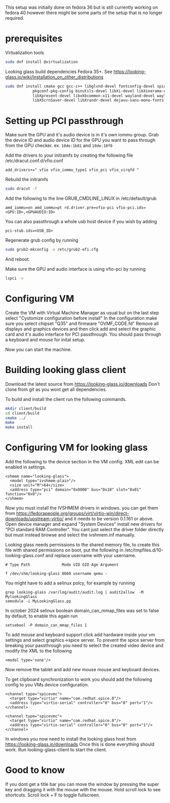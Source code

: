 This setup was initially done on fedora 36 but is still currently working on fedora 40 however there might be some parts of the setup that is no longer required.

# prerequisites

Virtualization tools
```bash
sudo dnf install @virtualization
```

Looking glass build dependencies Fedora 35+. See https://looking-glass.io/wiki/Installation_on_other_distributions
```bash
sudo dnf install cmake gcc gcc-c++ libglvnd-devel fontconfig-devel spice-protocol make nettle-devel \
            pkgconf-pkg-config binutils-devel libXi-devel libXinerama-devel libXcursor-devel \
            libXpresent-devel libxkbcommon-x11-devel wayland-devel wayland-protocols-devel \
            libXScrnSaver-devel libXrandr-devel dejavu-sans-mono-fonts
```

# Setting up PCI passthrough

Make sure the GPU and it's audio device is in it's own iommu group.
Grab the device ID and audio device ID for the GPU you want to pass through from the GPU checker. ex. `10de:1b81` and `10de:10f0`

Add the drivers to your initramfs by creating the following file /etc/dracut.conf.d/vfio.conf
```
add_drivers+=" vfio vfio_iommu_type1 vfio_pci vfio_virqfd "
```

Rebuild the initramfs

```bash
sudo dracut -f
```

Add the following to the line GRUB_CMDLINE_LINUX in /etc/default/grub
```
amd_iommu=on amd_iommu=pt rd.driver.pre=vfio-pci vfio-pci.ids=<GPU:ID>,<GPUAUDIO:ID>
```

You can also passthrough a whole usb host device if you wish by adding
```
pci-stub.ids=<USB_ID>
```

Regenerate grub config by running 
```bash
sudo grub2-mkconfig -o /etc/grub2-efi.cfg
```
And reboot.



Make sure the GPU and audio interface is using vfio-pci by running 
```bash
lspci -v
```


# Configuring VM
Create the VM with Virtual Machine Manager as usual but on the last step select "Cystomize configuration before install"
In the configuration make sure you select chipset "Q35" and firmware "OVMF_CODE.fd"
Remove all displays and graphics devices and then click add and select the graphic card and it's audio interface for PCI passthrough.
You should pass through a keyboard and mouse for inital setup.

Now you can start the machine.

# Building looking glass client
Download the latest source from https://looking-glass.io/downloads Don't clone from git as you wont get all dependencies.

To build and install the client run the following commands.
```bash
mkdir client/build
cd client/build
cmake ../
make
make install
```

# Configuring VM for looking glass

Add the following to the device section in the VM config. XML edit can be enabled in settings.
```
<shmem name="looking-glass">
  <model type="ivshmem-plain"/>
  <size unit="M">64</size>
  <address type="pci" domain="0x0000" bus="0x10" slot="0x01" function="0x0"/>
</shmem>
```
Now you must install the IVSHMEM drivers in windows. you can get them from https://fedorapeople.org/groups/virt/virtio-win/direct-downloads/upstream-virtio/ and it needs to be version 0.1.161 or above.
Open device manager and expand "System Devices" install new drivers for "PCI standard RAM Controller". You cant just select the driver folder directly but must instead browse and select the ivshmem.inf manually.

Looking glass needs permissions to the shared memory file, to create this file with shared permissions on boot, put the following in /etc/tmpfiles.d/10-looking-glass.conf and replace username with your username.
```
# Type Path              Mode UID GID Age Argument

f /dev/shm/looking-glass 0660 username qemu -
```
You might have to add a selinux polcy, for example by running
```
grep looking-glass /var/log/audit/audit.log | audit2allow  -M MylookingGlass
semodule -i MyLookingGlass.pp
```
In october 2024 selinux boolean domain_can_mmap_files was set to false by default, to enable this again run
```
setsebool -P domain_can_mmap_files 1
```

To add mouse and keyboard support click add hardware inside your vm settings and select graphics->spice server. To prevent the spice server from breaking your passthrough you need to select the created video device and modify the XML to the following
```
<model type='none'/>
```
Now remove the tablet and add new mouse mouse and keyboard devices. 


To get clipboard synchronization to work you should add the following config to you VMs device configuration.
```
<channel type="spicevmc">
  <target type="virtio" name="com.redhat.spice.0"/>
  <address type="virtio-serial" controller="0" bus="0" port="1"/>
</channel>

```

```
<channel type="spicevmc">
  <target type="virtio" name="com.redhat.spice.0"/>
  <address type="virtio-serial" controller="0" bus="0" port="1"/>
</channel>
```

In windows you now need to install the looking glass host from https://looking-glass.io/downloads
Once this is done everything should work. Run looking-glass-client to start the client.

# Good to know
If you dont get a title bar you can move the window by pressing the super key and dragging it with the mouse with the mouse.
Hold scroll lock to see shortcuts. Scroll lock + F to toggle fullscreen.
